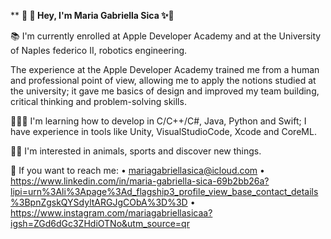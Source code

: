 **                                   **🤯 🦋 Hey, I'm Maria Gabriella Sica ✨🌙**

📚 I'm currently enrolled at Apple Developer Academy and at the University of Naples federico II, robotics engineering.

The experience at the Apple Developer Academy trained me from a human and professional point of view, allowing me to apply the notions studied at the university; it gave me basics of design and improved my team building, critical thinking and problem-solving skills.

👩🏼‍💻 I'm learning how to develop in C/C++/C#, Java, Python and Swift; I have experience in tools like Unity, VisualStudioCode, Xcode and CoreML. 

🥰🍿 I'm interested in animals, sports and discover new things.

📨 If you want to reach me: 
• mariagabriellasica@icloud.com
• https://www.linkedin.com/in/maria-gabriella-sica-69b2bb26a?lipi=urn%3Ali%3Apage%3Ad_flagship3_profile_view_base_contact_details%3BpnZgskQYSdyltARGJgCObA%3D%3D
• https://www.instagram.com/mariagabriellasicaa?igsh=ZGd6dGc3ZHdiOTNo&utm_source=qr

